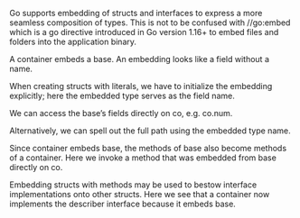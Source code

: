 Go supports embedding of structs and interfaces to express a more seamless composition of types. This is not to be confused with //go:embed which is a go directive introduced in Go version 1.16+ to embed files and folders into the application binary.

A container embeds a base. An embedding looks like a field without a name.

When creating structs with literals, we have to initialize the embedding explicitly; here the embedded type serves as the field name.

We can access the base’s fields directly on co, e.g. co.num.

Alternatively, we can spell out the full path using the embedded type name.

Since container embeds base, the methods of base also become methods of a container. Here we invoke a method that was embedded from base directly on co.

Embedding structs with methods may be used to bestow interface implementations onto other structs. Here we see that a container now implements the describer interface because it embeds base.

